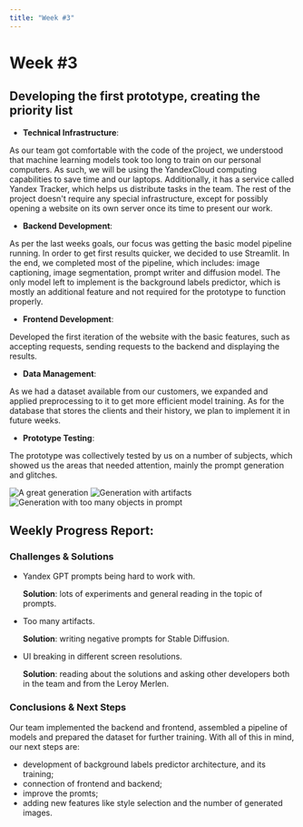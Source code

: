 ```yaml
---
title: "Week #3"
---
```


# **Week #3**

## **Developing the first prototype, creating the priority list**

- **Technical Infrastructure**:

As our team got comfortable with the code of the project, we understood that machine learning models took too long to train on our personal computers. As such, we will be using the YandexCloud computing capabilities to save time and our laptops. Additionally, it has a service called Yandex Tracker, which helps us distribute tasks in the team. The rest of the project doesn't require any special infrastructure, except for possibly opening a website on its own server once its time to present our work.

- **Backend Development**:

As per the last weeks goals, our focus was getting the basic model pipeline running. In order to get first results quicker, we decided to use Streamlit. In the end, we completed most of the pipeline, which includes: image captioning, image segmentation, prompt writer and diffusion model. The only model left to implement is the background labels predictor, which is mostly an additional feature and not required for the prototype to function properly.

- **Frontend Development**:

Developed the first iteration of the website with the basic features, such as accepting requests, sending requests to the backend and displaying the results.

- **Data Management**:

As we had a dataset available from our customers, we expanded and applied preprocessing to it to get more efficient model training. As for the database that stores the clients and their history, we plan to implement it in future weeks.

- **Prototype Testing**:

The prototype was collectively tested by us on a number of subjects, which showed us the areas that needed attention, mainly the prompt generation and glitches.

![A great generation](/2024/SceneGenAI/actual_generation.jpg)
![Generation with artifacts](/2024/SceneGenAI/magic_hammock.jpg)
![Generation with too many objects in prompt](/2024/SceneGenAI/table_heater.jpg)

## **Weekly Progress Report**:

### **Challenges & Solutions**

- Yandex GPT prompts being hard to work with.  

    **Solution**: lots of experiments and general reading in the topic of prompts.

- Too many artifacts.

    **Solution**: writing negative prompts for Stable Diffusion.

- UI breaking in different screen resolutions.

    **Solution**: reading about the solutions and asking other developers both in the team and from the Leroy Merlen.

### **Conclusions & Next Steps**

Our team implemented the backend and frontend, assembled a pipeline of models and prepared the dataset for further training. With all of this in mind, our next steps are:
- development of background labels predictor architecture, and its training;
- connection of frontend and backend;
- improve the promts;
- adding new features like style selection and the number of generated images.